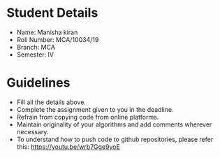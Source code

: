 # Student Details

- Name: Manisha kiran
- Roll Number: MCA/10034/19
- Branch: MCA
- Semester: IV

# Guidelines

- Fill all the details above.
- Complete the assignment given to you in the deadline.
- Refrain from copying code from online platforms.
- Maintain originality of your algorithms and add comments wherever necessary.
- To understand how to push code to github repositories, please refer this: https://youtu.be/wrb7Gge9yoE
